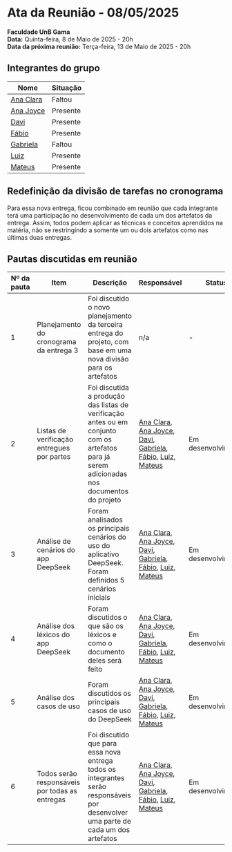 # Ata da Reunião - 08/05/2025

**Faculdade UnB Gama**  
**Data:** Quinta-feira, 8 de Maio de 2025 - 20h  
**Data da próxima reunião:** Terça-feira, 13 de Maio de 2025 - 20h  

## Integrantes do grupo

| Nome | Situação|
|------|---------|
| [Ana Clara](https://github.com/anabborges) | Faltou |
| [Ana Joyce](https://github.com/anajoyceamorim) | Presente |
| [Davi](https://github.com/daviRolvr) | Presente |
| [Fábio](https://github.com/fabinsz) | Presente |
| [Gabriela](https://github.com/gaubiela) | Faltou |
| [Luiz](https://github.com/luizfaria1989) | Presente |
| [Mateus](https://github.com/MVConsorte) | Presente |

## Redefinição da divisão de tarefas no cronograma

Para essa nova entrega, ficou combinado em reunião que cada integrante terá uma participação no desenvolvimento de cada um dos artefatos da entrega. Assim, todos podem aplicar as técnicas e conceitos aprendidos na matéria, não se restringindo a somente um ou dois artefatos como nas últimas duas entregas.

## Pautas discutidas em reunião

| Nº da pauta | Item                                 | Descrição                                                                                          | Responsável                                               | Status             |
|-------------|--------------------------------------|----------------------------------------------------------------------------------------------------|------------------------------------------------------------|--------------------|
| 1           | Planejamento do cronograma da entrega 3 | Foi discutido o novo planejamento da terceira entrega do projeto, com base em uma nova divisão para os artefatos | n/a                                                        | -                  |
| 2           | Listas de verificação entregues por partes | Foi discutida a produção das listas de verificação antes ou em conjunto com os artefatos para já serem adicionadas nos documentos do projeto | [Ana Clara](https://github.com/anabborges), [Ana Joyce](https://github.com/anajoyceamorim), [Davi](https://github.com/daviRolvr), [Gabriela](https://github.com/gaubiela), [Fábio](https://github.com/fabinsz), [Luiz](https://github.com/luizfaria1989), [Mateus](https://github.com/MVConsorte) | Em desenvolvimento |
| 3           | Análise de cenários do app DeepSeek  | Foram analisados os principais cenários do uso do aplicativo DeepSeek. Foram definidos 5 cenários iniciais | [Ana Clara](https://github.com/anabborges), [Ana Joyce](https://github.com/anajoyceamorim), [Davi](https://github.com/daviRolvr), [Gabriela](https://github.com/gaubiela), [Fábio](https://github.com/fabinsz), [Luiz](https://github.com/luizfaria1989), [Mateus](https://github.com/MVConsorte) | Em desenvolvimento |
| 4           | Análise dos léxicos do app DeepSeek  | Foram discutidos o que são os léxicos e como o documento deles será feito                            | [Ana Clara](https://github.com/anabborges), [Ana Joyce](https://github.com/anajoyceamorim), [Davi](https://github.com/daviRolvr), [Gabriela](https://github.com/gaubiela), [Fábio](https://github.com/fabinsz), [Luiz](https://github.com/luizfaria1989), [Mateus](https://github.com/MVConsorte) | Em desenvolvimento |
| 5           | Análise dos casos de uso              | Foram discutidos os principais casos de uso do DeepSeek                                             | [Ana Clara](https://github.com/anabborges), [Ana Joyce](https://github.com/anajoyceamorim), [Davi](https://github.com/daviRolvr), [Gabriela](https://github.com/gaubiela), [Fábio](https://github.com/fabinsz), [Luiz](https://github.com/luizfaria1989), [Mateus](https://github.com/MVConsorte) | Em desenvolvimento |
| 6           | Todos serão responsáveis por todas as entregas | Foi discutido que para essa nova entrega todos os integrantes serão responsáveis por desenvolver uma parte de cada um dos artefatos | [Ana Clara](https://github.com/anabborges), [Ana Joyce](https://github.com/anajoyceamorim), [Davi](https://github.com/daviRolvr), [Gabriela](https://github.com/gaubiela), [Fábio](https://github.com/fabinsz), [Luiz](https://github.com/luizfaria1989), [Mateus](https://github.com/MVConsorte) | Em desenvolvimento |